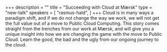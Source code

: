 +++
description = ""
title = "Succeeding with Cloud at Mærsk"
type = "new-talk"
speakers = [
        "rasmus-hald",
]
+++
Cloud is in many ways a paradigm shift, and if we do not change the way we work, we will not get the full value out of a move to Public Cloud Computing. This story comes straight from the trenches from our work at Mærsk, and will give you a unique insight into how we are changing the game with the move to Public Cloud. Learn the good, the bad and the ugly from our ongoing journey to the cloud.